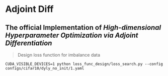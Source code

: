 # **Adjoint Diff**
## The official Implementation of *High-dimensional Hyperparameter Optimization via Adjoint Differentiation*
> Design loss function for imbalance data

```
CUDA_VISIBLE_DEVICES=1 python loss_func_design/loss_search.py --config configs/cifar10/dyly_no_init/1.yaml

```
